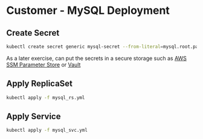 # Customer - MySQL Deployment

## Create Secret

```bash
kubectl create secret generic mysql-secret --from-literal=mysql.root.password=password
```

As a later exercise, can put the secrets in a secure storage such as [AWS SSM Parameter Store](https://docs.aws.amazon.com/systems-manager/latest/userguide/systems-manager-parameter-store.html) or [Vault](https://www.vaultproject.io/)

## Apply ReplicaSet

```bash
kubectl apply -f mysql_rs.yml
```

## Apply Service

```bash
kubectl apply -f mysql_svc.yml
```